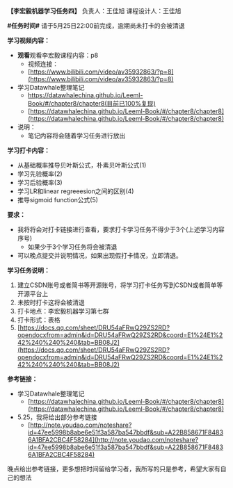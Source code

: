 **【李宏毅机器学习任务四】**
负责人：王佳旭
课程设计人：王佳旭

**#任务时间#**
请于5月25日22:00前完成，逾期尚未打卡的会被清退

**学习视频内容：**

* **观看**观看李宏毅课程内容：p8
  * 视频连接：
  * [https://www.bilibili.com/video/av35932863/?p=8](https://www.bilibili.com/video/av35932863/?p=8)
* 学习Datawhale整理笔记
  * https://datawhalechina.github.io/Leeml-Book/#/chapter8/chapter8(目前已100%复现)
  * [https://datawhalechina.github.io/Leeml-Book/#/chapter8/chapter8](https://datawhalechina.github.io/Leeml-Book/#/chapter8/chapter8)
* 说明：
  * 笔记内容将会随着学习任务进行放出

**学习打卡内容：**
* 从基础概率推导贝叶斯公式，朴素贝叶斯公式(1)
* 学习先验概率(2)
* 学习后验概率(3)
* 学习LR和linear regreeesion之间的区别(4)
* 推导sigmoid function公式(5)

**要求：**
* 我将将会对打卡链接进行查看，要求打卡学习任务不得少于3个(上述学习内容序号)
  * 如果少于3个学习任务将会被清退
* 可以晚点提交并说明情况，如果出现假打卡情况，立即清退。

**学习任务说明：**
1.  建立CSDN账号或者简书等开源账号，将学习打卡任务写到CSDN或者简单等开源平台上
2. 未按时打卡这将会被清退
3. 打卡地点：李宏毅机器学习第七群
4. 打卡形式：表格
  1. [https://docs.qq.com/sheet/DRU54aFRwQ29ZS2RD?opendocxfrom=admin&id=DRU54aFRwQ29ZS2RD&coord=E1%24E1%242%240%240%240&tab=BB08J2](https://docs.qq.com/sheet/DRU54aFRwQ29ZS2RD?opendocxfrom=admin&id=DRU54aFRwQ29ZS2RD&coord=E1%24E1%242%240%240%240&tab=BB08J2)

**参考链接：**
* 学习Datawhale整理笔记
  * [https://datawhalechina.github.io/Leeml-Book/#/chapter8/chapter8](https://datawhalechina.github.io/Leeml-Book/#/chapter8/chapter8)
* 5.25，我将给出部分参考链接
  * [http://note.youdao.com/noteshare?id=47ee5998b8abe6e51f3a587ba547bbdf&sub=A22B858671F84836A1BFA2CBC4F58284](http://note.youdao.com/noteshare?id=47ee5998b8abe6e51f3a587ba547bbdf&sub=A22B858671F84836A1BFA2CBC4F58284)

晚点给出参考链接，更多想把时间留给学习者，我所写的只是参考，希望大家有自己的想法
